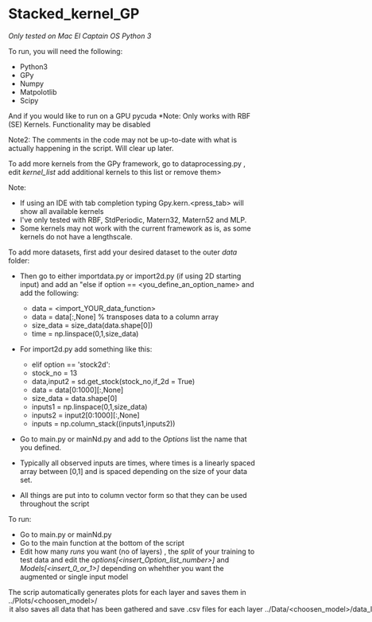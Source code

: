 # Stacked_kernel_GP
*Only tested on Mac El Captain OS Python 3*

To run, you will need the following:

- Python3
- GPy
- Numpy
- Matpolotlib
- Scipy

And if you would like to run on a GPU pycuda 
      *Note: Only works with RBF (SE) Kernels. 
             Functionality may be disabled
            
Note2: The comments in the code may not be up-to-date with what is actually happening in the script. Will clear up later. 

To add more kernels from the GPy framework, go to dataprocessing.py , 
                                            edit *kernel_list* add additional kernels to this list or remove them>

Note: 
- If using an IDE with tab completion typing Gpy.kern.<press_tab> will show all available kernels 
- I've only tested with RBF, StdPeriodic, Matern32, Matern52 and MLP. 
- Some kernels may not work with the current framework as is, as some kernels do not have a lengthscale. 
                                           
To add more datasets, first add your desired dataset to the outer *data* folder:
- Then go to either importdata.py or import2d.py (if using 2D starting input) and add an "else if option == <you_define_an_option_name> and add the following:
    - data      = <import_YOUR_data_function>
    - data      = data[:,None] % transposes data to a column array
    - size_data = size_data(data.shape[0])
    - time      = np.linspace(0,1,size_data)
- For import2d.py add something like this:
    - elif option == 'stock2d':
    - stock_no            = 13
    - data,input2         = sd.get_stock(stock_no,if_2d = True)
    - data                = data[0:1000][:,None]
    - size_data           = data.shape[0]
    - inputs1             = np.linspace(0,1,size_data)
    - inputs2             = input2[0:1000][:,None]
    - inputs              = np.column_stack((inputs1,inputs2))
                                                     
                                                     
- Go to main.py or mainNd.py and add to the *Options* list the name that you defined.
- Typically all observed inputs are times, where times is a linearly spaced array between [0,1] and is spaced depending on the size of your data set. 
- All things are put into to column vector form so that they can be used throughout the script


To run: 
- Go to main.py or mainNd.py
- Go to the main function at the bottom of the script
- Edit how many *runs* you want (no of layers) , the *split* of your training to test data and edit the *options[<insert_Option_list_number>]*
and *Models[<insert_0_or_1>]* depending on whehther you want the augmented or single input model

The scrip automatically generates plots for each layer and saves them in ../Plots/<choosen_model>/<option>
it also saves all data that has been gathered and save .csv files for each layer ../Data/<choosen_model>/data_layer_/<choosen_option>
